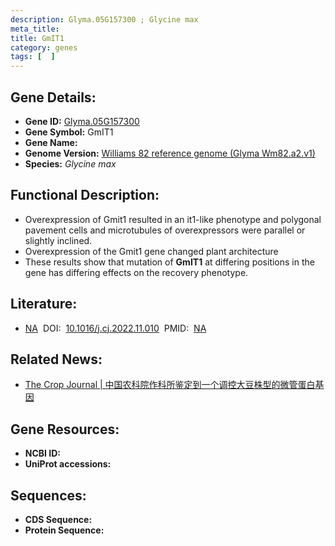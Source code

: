 ```yaml
---
description: Glyma.05G157300 ; Glycine max
meta_title:
title: GmIT1
category: genes
tags: [  ]
---
```


## Gene Details:
- **Gene ID:**	[Glyma.05G157300](https://www.maizegdb.org/gene_center/gene/Glyma.05G157300)
- **Gene Symbol:** GmIT1
- **Gene Name:** 
- **Genome Version:** [Williams 82 reference genome (Glyma Wm82.a2.v1)]()
- **Species:** *Glycine max*

## Functional Description:
   - Overexpression of Gmit1 resulted in an it1-like phenotype and polygonal pavement cells and microtubules of overexpressors were parallel or slightly inclined. 
   - Overexpression of the Gmit1 gene changed plant architecture
   - These results show that mutation of **GmIT1** at differing positions in the gene has differing effects on the recovery phenotype.

## Literature:
   - [NA]( https://doi.org/10.1016/j.cj.2022.11.010)&nbsp;&nbsp;DOI:&nbsp;&nbsp;[10.1016/j.cj.2022.11.010](https://doi.org/10.1016/j.cj.2022.11.010)&nbsp;&nbsp;PMID:&nbsp;&nbsp;[NA](https://pubmed.ncbi.nlm.nih.gov/NA/)

## Related News:
   - [The Crop Journal | 中国农科院作科所鉴定到一个调控大豆株型的微管蛋白基因](https://mp.weixin.qq.com/s?__biz=Mzg3MDEwNDEyMg==&mid=2247543542&idx=6&sn=24836c7754ed82fbd87b4cb55704ee6b&chksm=ce9087a3f9e70eb5918da6f1961e40bbc1cbec25e7bab7c9140f53fb6ed63d1328c94624000c&scene=27#wechat_redirect)

## Gene Resources:
- **NCBI ID:** [](https://www.ncbi.nlm.nih.gov/gene/?term=)
- **UniProt accessions:** [](https://www.uniprot.org/uniprotkb//entry)

## Sequences:
- **CDS Sequence:**
- **Protein Sequence:**
